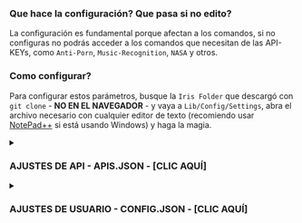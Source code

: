 ### Que hace la configuración? Que pasa si no edito?

La configuración es fundamental porque afectan a los comandos, si no configuras no podrás acceder a los comandos que necesitan de las API-KEYs, como `Anti-Porn`, `Music-Recognition`, `NASA` y otros.

### Como configurar?

Para configurar estos parámetros, busque la ```Iris Folder``` que descargó con ```git clone``` - **NO EN EL NAVEGADOR** - y vaya a ```Lib/Config/Settings```, abra el archivo necesario con cualquier editor de texto (recomiendo usar [NotePad++](https://notepad-plus-plus.org/downloads/) si está usando Windows) y haga la magia.

<details>
	<summary><h3>AJUSTES DE API - APIS.JSON - [CLIC AQUÍ]</h3></summary>
	
------
> Puede obtener una API-KEY creando una cuenta en el sitio solicitado. Y sí, todas las API son gratuitas y no necesitan tarjetas de crédito, excepto IBM, para validar su identidad, pero su uso es gratuito.
>
> NO EDITAR ARCHIVOS POR GITHUB EN EL NAVEGADOR!
>
------
> [API 1 Localización - API-Flash](https://github.com/KillovSky/iris/blob/main/lib/config/Settings/APIS.json#L27) → Para la captura de pantalla de páginas web.
> [GET API-Flash KEY](https://apiflash.com/dashboard/access_keys)
------
> [API 2 Localización - RemoveBG](https://github.com/KillovSky/iris/blob/main/lib/config/Settings/APIS.json#L43) → Para crear stickers transparentes (sin fondo).
> [Get RemoveBG KEY](https://www.remove.bg/pt-br/dashboard#api-key)
------
> [API 3 Localización - WallHaven](https://github.com/KillovSky/iris/blob/main/lib/config/Settings/APIS.json#L49) → Para Fondos de Pantalla.
> [Get WallHaven KEY](https://wallhaven.cc/settings/account)
------
> [API 4 Localización - Deep-AI](https://github.com/KillovSky/iris/blob/main/lib/config/Settings/APIS.json#L15) → Para Anti-Porn, Colorfy y otros.
> [Get Deep-AI KEY](https://deepai.org/dashboard/profile)
------
> [API 5 Localización - The-Movie-Database](https://github.com/KillovSky/iris/blob/main/lib/config/Settings/APIS.json#L46) → Para información sobre películas.
> [Get The Movie Database KEY](https://www.themoviedb.org/settings/api)
------
> [API 6 Localización - ACR-Cloud](https://github.com/KillovSky/iris/blob/main/lib/config/Settings/APIS.json#L5-L7) → Para reconocimiento de música.
> [Get ACR-Cloud KEY](https://console.acrcloud.com/avr#/projects/online)
------
> [API 7 Localización - NEWSAPI](https://github.com/KillovSky/iris/blob/main/lib/config/Settings/APIS.json#L24) → Para noticias.
> [Get NEWSAPI KEY](https://newsapi.org/account)
------
> [API 8 Localización - IBM-WATSON](https://github.com/KillovSky/iris/blob/main/lib/config/Settings/APIS.json#L10-L12) → Para convertir voz a texto.
> [Get IBM-WATSON KEY](https://cloud.ibm.com/catalog/services/speech-to-text)
------
> [API 9 Localización - HERE](https://github.com/KillovSky/iris/blob/main/lib/config/Settings/APIS.json#L52-L53) → Para información de mapas.
> [Get HERE KEY](https://developer.here.com/projects)
------
> [API 10 Localización - RAWG](https://github.com/KillovSky/iris/blob/main/lib/config/Settings/APIS.json#L30) → Para información de juegos.
> [Get RAWG KEY](https://rawg.io/@ll0/apikey)
------
> [API 11 Localización - BRAINSHOP](https://github.com/KillovSky/iris/blob/main/lib/config/Settings/APIS.json#L33-L35) → Para la conversación de IA. - Opcional
> [Get BRAINSHOP KEY](https://brainshop.ai)
------
> [API 12 Localización - GOOGLE-MAPS](https://github.com/KillovSky/iris/blob/main/lib/config/Settings/APIS.json#L18) → Para imágenes de Street View. - Opcional
> [Get GOOGLE-MAPS KEY](https://developers.google.com/maps/documentation/maps-static/get-api-key#get-an-api-key)
------
> [API 13 Localización - NASA](https://github.com/KillovSky/iris/blob/main/lib/config/Settings/APIS.json#L21) → Para avisos diarios de la NASA. - Opcional
> [Get NASA KEY](https://api.nasa.gov)
------
> [API 14 Localización - SIMSIMI](https://github.com/KillovSky/iris/blob/main/lib/config/Settings/APIS.json#L36-L39) → Para conversación avanzada. - Opcional
> [Get SIMSIMI KEY](http://developer.simsimi.com/api)
------

</details>

<details>
	<summary><h3>AJUSTES DE USUARIO - CONFIG.JSON - [CLIC AQUÍ]</h3></summary>

------
> Todas las configuraciones son opcionales, excepto `Owner` y `Owner_SECRET_Password`, si no eres de Brasil, también debes cambiar `DDI` e `Language`.
>
------
> - [Akinator_Win](https://github.com/KillovSky/iris/blob/main/lib/config/Settings/config.json#L2) → Es la cantidad de puntos para el akinator adivinar.
> Valores: número
> Predeterminado: 90
------
> - [Anti_Flood](https://github.com/KillovSky/iris/blob/main/lib/config/Settings/config.json#L3) → Bloquea el spam, establecerlo en un valor bajo puede causar un baño de WhatsApp.
> Valores: número (tiempo en segundos)
> Predeterminado: 10
------
> - [Auto_Block](https://github.com/KillovSky/iris/blob/main/lib/config/Settings/config.json#L4) → Bloquea personas peligrosas automáticamente (reduce la velocidad de la íris).
> Values: true, false
> Predeterminado: false
------
> - [Auto_Update](https://github.com/KillovSky/iris/blob/main/lib/config/Settings/config.json#L5) → La Íris se actualiza automáticamente cuando edita el código del programa.
> Values: true, false
> Predeterminado: false
------
> - [Backup_Time](https://github.com/KillovSky/iris/blob/main/lib/config/Settings/config.json#L6) → El tiempo entre cada Backup (archivos importantes de la iris).
> Valores: número (tiempo en minutos)
> Predeterminado: 60
------
> - [Block_Calls](https://github.com/KillovSky/iris/blob/main/lib/config/Settings/config.json#L7) → Bloquear llamadas y quién la hizo.
> Values: true, false
> Predeterminado: true
------
> - [Bomber_Port](https://github.com/KillovSky/iris/blob/main/lib/config/Settings/config.json#L8) → El puerto de acceso Bomber-API. Si tiene un problema al iniciar, coloque un número aleatorio (se recomiendan 4 dígitos).
> Valores: número 
> Predeterminado: 3000
------
> - [Ban_All_Links](https://github.com/KillovSky/iris/blob/main/lib/config/Settings/config.json#L9) → Expulsa a las personas que envían cualquier tipo de URL.
> Values: true, false
> Predeterminado: false
------
> - [Bot_Commands](https://github.com/KillovSky/iris/blob/main/lib/config/Settings/config.json#L10) → Permita que Iris ejecute comandos en sí misma, también puede ejecutarlo en su WhatsApp.
> Values: true, false
> Predeterminado: false
------
> - [Canvas_Audio](https://github.com/KillovSky/iris/blob/main/lib/config/Settings/config.json#L11) → Envía un audio cuando alguien entra o deja el grupo.
> Values: true, false
> Predeterminado: false
------
> - [Clear_Cache](https://github.com/KillovSky/iris/blob/main/lib/config/Settings/config.json#L12) → Borra el caché de mensajes después de 'x' veces.
> Values: true, false
> Predeterminado: true
------
> - [Filter_Type](https://github.com/KillovSky/iris/blob/main/lib/config/Settings/config.json#L13) → Modo de uso anti-flood.
> Values: 'sender.id', 'chatId'
> Predeterminado: 'chatId'
------
> - [Daily_Reward](https://github.com/KillovSky/iris/blob/main/lib/config/Settings/config.json#L13) → Lo valor de la recompensa del comando diario.
> Valores: número
> Predeterminado: 30
------
> - [Day_Messages](https://github.com/KillovSky/iris/blob/main/lib/config/Settings/config.json#L13) → Envía mensajes de saludo una vez a cada 6 horas.
> Values: true, false
> Predeterminado: false
------
> - [DDI](https://github.com/KillovSky/iris/blob/main/lib/config/Settings/config.json#L16-L19) → Expulsa a las personas que usan números falsos o de otros países.
> Values: array of números
> Predeterminado: ["55", "DDI DOIS - Opcional"]
------
> - [Enable_EAS](https://github.com/KillovSky/iris/blob/main/lib/config/Settings/config.json#L20) → Habilita las transmisiones de KillovSky in el Terminal, puede ser útil para obtener noticias sobre actualizaciones.
> Values: true, false
> Predeterminado: true
------
> - [Enable_Backups](https://github.com/KillovSky/iris/blob/main/lib/config/Settings/config.json#L21) → Habilita el backup de archivos importantes de Íris.
> Values: true, false
> Predeterminado: true
------
> - [Fig_FPS](https://github.com/KillovSky/iris/blob/main/lib/config/Settings/config.json#L22) → FPS de GIF/Video del sticker, establecer valores más altos causará 'errores' con el tamaño.
> Valores: número
> Predeterminado: 10
------
> - [Iris_Coin](https://github.com/KillovSky/iris/blob/main/lib/config/Settings/config.json#L23) → Cantidad de I-Coins para cada jugada.
> Valores: número
> Predeterminado: 10
------
> - [Language](https://github.com/KillovSky/iris/blob/main/lib/config/Settings/config.json#L24) → Todos los textos, diálogos y sistemas de traducción de Íris.
> Values: "en", "pt", "es"
> Predeterminado: "pt"
------
> - [Max_Backups](https://github.com/KillovSky/iris/blob/main/lib/config/Settings/config.json#L25) → Controla los Backups máximos en la carpeta 'Backups'.
> Valores: número
> Predeterminado: 3
------
> - [Max_Characters](https://github.com/KillovSky/iris/blob/main/lib/config/Settings/config.json#L26) → Expulsa a cualquier un que envíe travas o textos extensos.
> Valores: número
> Predeterminado: 5000
------
> - [Max_Commands](https://github.com/KillovSky/iris/blob/main/lib/config/Settings/config.json#L27) → Bloquea el sistema de múltiples comandos cuando alguien intenta usar más de un comando en una mensaje.
> Valores: número
> Predeterminado: 2
------
> - [Max_Download_Size](https://github.com/KillovSky/iris/blob/main/lib/config/Settings/config.json#L28) → Controla el tamaño máximo de media. No se aplica a los comandos del propietario, como "upload".
> Valores: número
> Predeterminado: 16
------
> - [Max_Groups](https://github.com/KillovSky/iris/blob/main/lib/config/Settings/config.json#L29) → La cantidad máxima de grupos que íris puede unirse. Si va además del límite, ella se irá.
> Valores: número
> Predeterminado: 10
------
> - [Max_Msg_Cache](https://github.com/KillovSky/iris/blob/main/lib/config/Settings/config.json#L30) → Establece el límite de caché de mensajes.
> Valores: número
> Predeterminado: 3000
------
> - [Max_Revoked](https://github.com/KillovSky/iris/blob/main/lib/config/Settings/config.json#L31) → El máximo de mensajes revocados en la lista, eliminará la última mensaje revocada después de alcanzar el límite.
> Valores: número
> Predeterminado: 20
------
> - [Min_Steal](https://github.com/KillovSky/iris/blob/main/lib/config/Settings/config.json#L32) → La cantidad mínima de loot que un ladrón puede obtener usando el comando robar.
> Valores: número
> Predeterminado: 10
------
> - [Max_Steal](https://github.com/KillovSky/iris/blob/main/lib/config/Settings/config.json#L33) → La cantidad máxima de loot que un ladrón puede obtener usando el comando robar.
> Valores: número
> Predeterminado: 1000
------
> - [Steal_Reduce_Limit](https://github.com/KillovSky/iris/blob/main/lib/config/Settings/config.json#L34) → Establece la reducción de loot de robo. No utilice valores inferiores a 1.
> Valores: número
> Predeterminado: 3
------
> - [Max_Votes](https://github.com/KillovSky/iris/blob/main/lib/config/Settings/config.json#L35) → El máximo de votos para cada votacion si el creador no especifica el límite de votos por si mismo.
> Valores: número
> Predeterminado: 10
------
> - [Max_XP_Earn](https://github.com/KillovSky/iris/blob/main/lib/config/Settings/config.json#L36) → El XP máximo que puedes ganar en el sistema de leveling de RPG.
> Valores: número
> Predeterminado: 50
------
> - [Steal_Percent_Sucess](https://github.com/KillovSky/iris/blob/main/lib/config/Settings/config.json#L37) → Tasa de éxito de un robo.
> Valores: número
> Predeterminado: 70
------
> - [Min_Membros](https://github.com/KillovSky/iris/blob/main/lib/config/Settings/config.json#L38) → El número mínimo de miembros que Iris necesita para trabajar en un grupo.
> Valores: número
> Predeterminado: 1
------
> - [Min_XP_Earn](https://github.com/KillovSky/iris/blob/main/lib/config/Settings/config.json#L39) → El XP mínimo que puedes ganar en el sistema de leveling de RPG.
> Valores: número
> Predeterminado: 15
------
> - [Minimal_Similarity_Command](https://github.com/KillovSky/iris/blob/main/lib/config/Settings/config.json#L40) → El porcentaje de similitud para la corrección de comandos escritos incorrectamente.
> Valores: número
> Predeterminado: 70
------
> - [Moment_Locale](https://github.com/KillovSky/iris/blob/main/lib/config/Settings/config.json#L41) → Establece la 'ubicación' del momento para obtener la hora correcta.
> Values: [string](https://github.com/moment/moment/tree/develop/locale)
> Predeterminado: "pt_BR"
------
> - [Moment_Timezone](https://github.com/KillovSky/iris/blob/main/lib/config/Settings/config.json#L42) → Configura la zona horaria del momento para obtener lo UTC correcto.
> Values: [string](https://en.wikipedia.org/wiki/List_of_tz_database_time_zones)
> Predeterminado: "America/Sao_Paulo"
------
> - [Multitasking](https://github.com/KillovSky/iris/blob/main/lib/config/Settings/config.json#L43) → Al habilitar esto, Iris puede ejecutar uno o más comandos diferentes con un solo mensaje.
> Values: true, false
> Predeterminado: false
------
> - [Niver_Present](https://github.com/KillovSky/iris/blob/main/lib/config/Settings/config.json#L44) → El regalo de cumpleaños para el usuario, en formato I'coins.
> Valores: número
> Predeterminado: 1000
------
> - [Owner](https://github.com/KillovSky/iris/blob/main/lib/config/Settings/config.json#L45-L49) → La lista de propietarios del Iris instalado, los números de Owner pueden controlar todas las acciones de Íris.
> Values: array de números con string
> Predeterminado: ["Inserte su número@c.us", "Número 2 - Opcional@c.us", "No quite el @c.us - 3° owner@c.us"]
> Example: ["5511987654321@c.us"]
------
> - [Hide_Owner_Number](https://github.com/KillovSky/iris/blob/main/lib/config/Settings/config.json#L50) → Oculta el número de propietario en casi todos los comandos, por seguridad.
> Values: true, false
> Predeterminado: false
------
> - [Popup](https://github.com/KillovSky/iris/blob/main/lib/config/Settings/config.json#L51) → Habilita las notificaciones de Iris en la pantalla de su PC.
> Values: true, false
> Predeterminado: false
------
> - [Prefix](https://github.com/KillovSky/iris/blob/main/lib/config/Settings/config.json#L52-L69) → Los prefijos de Íris, los mensajes que comiencen con eso se detectarán como comandos.
> Values: array of everything
> Predeterminado: ["/", "$", "#", ".", "\\", "@", "=", "?", "+", "!", "&", ":", ";", "^", ">", "<"]
------
> - [Max_Divider_Win](https://github.com/KillovSky/iris/blob/main/lib/config/Settings/config.json#L70) → El valor de reducción de los juegos, no use valores menores a 1.
> Valores: número
> Predeterminado: 3
------
> - [Prize_Value_Max](https://github.com/KillovSky/iris/blob/main/lib/config/Settings/config.json#L71) → El premio máximo de algunos juegos, como el mix.
> Valores: número
> Predeterminado: 200
------
> - [Prize_Value_Min](https://github.com/KillovSky/iris/blob/main/lib/config/Settings/config.json#L72) → El premio mínimo de algunos juegos, como el mix.
> Valores: número
> Predeterminado: 20
------
> - [Puppeteer_Wait](https://github.com/KillovSky/iris/blob/main/lib/config/Settings/config.json#L73) → Tiempo máximo de espera del puppeteer, cuando llegue a 0, Íris forzará el fin de comandos como CPF.
> Valores: número (tiempo en milisegundos)
> Predeterminado: 220000
------
> - [Search_Results](https://github.com/KillovSky/iris/blob/main/lib/config/Settings/config.json#L75) → Resultados máximos para obtener el comando 'duck'.
> 1. Valores: número
> 2. Default: 10
------
> - [StartUP_MSGs_Groups](https://github.com/KillovSky/iris/blob/main/lib/config/Settings/config.json#L76) → Si activa esto, Íris notificará a los grupos cuando estas online.
> Values: true, false
> Predeterminado: false
------
> - [Sticker_Author](https://github.com/KillovSky/iris/blob/main/lib/config/Settings/config.json#77) → Autor predeterminado de lo sticker, si desea configurar el autor como el remitente del mensaje, no lo edite.
> Values: string
> Predeterminado: "DONTEDITUSR - DONTEDITGPN"
------
> - [Sticker_Pack](https://github.com/KillovSky/iris/blob/main/lib/config/Settings/config.json#78) → Nombre predeterminado de los paquetes de stickers creados por Iris.
> Values: string
> Predeterminado: "🔰 Legião Z [bit.ly/BOT-IRIS] Íris ⚜️"
------
> - [User_Agent](https://github.com/KillovSky/iris/blob/main/lib/config/Settings/config.json#79) → User-Agent predeterminado para usar axios y otros módulos. Es útil para evitar bloqueos de U.A.
> Values: [string](https://www.whatismybrowser.com/guides/the-latest-user-agent/chrome)
> Predeterminado: "Mozilla/5.0 (X11; Linux x86_64) AppleWebKit/537.36 (KHTML, like Gecko) Chrome/100.0.4896.127 Safari/537.36"
------
> - [Update_CMDS_On_Boot](https://github.com/KillovSky/iris/blob/main/lib/config/Settings/config.json#80) → Actualiza la lista de comandos al inicio, útil para quienes siempre crean nuevos comandos.
> Values: true, false
> Predeterminado: false
------
> - [Wait_to_Play](https://github.com/KillovSky/iris/blob/main/lib/config/Settings/config.json#81) → Tiempo de espera para volver a jugar un juego después de jugarlo.
> Valores: número (tiempo en minutos)
> Predeterminado: 30
------
> - [Wait_to_Win](https://github.com/KillovSky/iris/blob/main/lib/config/Settings/config.json#82) → El tiempo de obtención de XP del usuario en el leveling.
> Valores: número (tiempo en minutos)
> Predeterminado: 60
------
> - [XP_Difficulty](https://github.com/KillovSky/iris/blob/main/lib/config/Settings/config.json#83) → La dificultad del sistema de leveling, los valores más altos significan una mayor dificultad para subir de nivel.
> Valores: número
> Predeterminado: 5
------
> - [Your_Name](https://github.com/KillovSky/iris/blob/main/lib/config/Settings/config.json#84) → El nombre/apodo del propietario, eso se usará cuando la etiqueta no se puede crear con los valores predeterminados, solo use letras normales.
> Values: string
> Predeterminado: "KillovSky"
------
> - [Owner_SECRET_Password](https://github.com/KillovSky/iris/blob/main/lib/config/Settings/config.json#85) → Contraseña secreta del propietario, si no establece un propietario, simplemente ingrese esa contraseña en el mensaje para usar los comandos del propietario, NO UTILICE LA CONTRASENÃ PREDETERMINADA!
> Values: string
> Predeterminado: "irisBOT@Root"

</details>